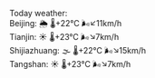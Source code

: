 Today weather:  
Beijing: 🌦 🌡️+22°C 🌬️↙11km/h  
Tianjin: ☀️ 🌡️+23°C 🌬️↘7km/h  
Shijiazhuang: 🌫  🌡️+22°C 🌬️↘15km/h  
Tangshan: ☀️ 🌡️+23°C 🌬️↘7km/h  
